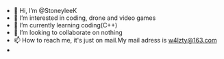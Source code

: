 - 👋 Hi, I’m @StoneyleeK
- 👀 I’m interested in coding, drone and video games
- 🌱 I’m currently learning coding(C++)
- 💞️ I’m looking to collaborate on nothing
- 📫 How to reach me, it's just on mail.My mail adress is w4lzty@163.com 
- 
<!---
StoneyleeK/StoneyleeK is a ✨ special ✨ repository because its `README.md` (this file) appears on your GitHub profile.
You can click the Preview link to take a look at your changes.
--->
